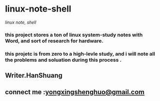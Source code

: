 # linux-note-shell
*linux note, shell*
### this project stores a ton of linux system-study notes with Word, and sort of research for hardware. 

### this projetc is from zero to a high-levle study, and i will note all the problems and soluation during this process .

## Writer.HanShuang
## connect me :yongxingshenghuo@gmail.com

